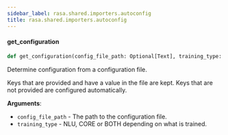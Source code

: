 ```yaml
---
sidebar_label: rasa.shared.importers.autoconfig
title: rasa.shared.importers.autoconfig
---
```

#### get\_configuration

```python
def get_configuration(config_file_path: Optional[Text], training_type: Optional[TrainingType] = TrainingType.BOTH) -> Dict[Text, Any]
```

Determine configuration from a configuration file.

Keys that are provided and have a value in the file are kept. Keys that are not
provided are configured automatically.

**Arguments**:

- `config_file_path` - The path to the configuration file.
- `training_type` - NLU, CORE or BOTH depending on what is trained.

